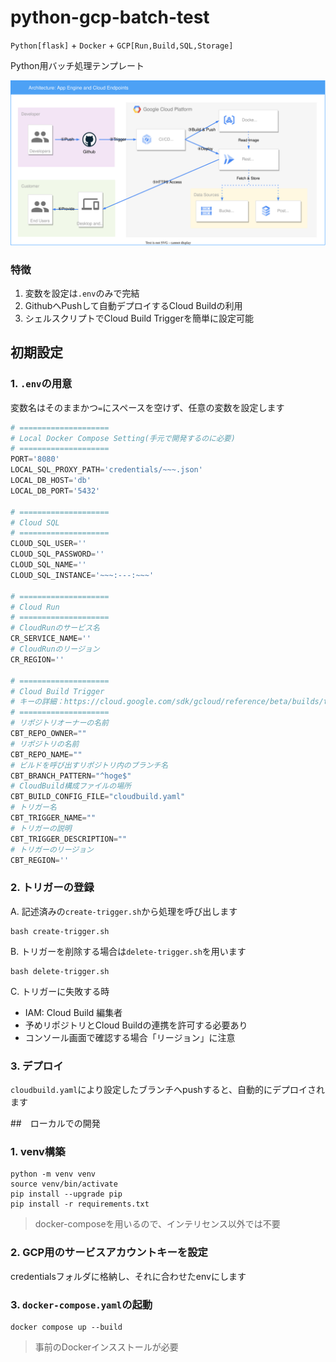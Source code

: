 # python-gcp-batch-test

`Python[flask]` + `Docker` + `GCP[Run,Build,SQL,Storage]`

Python用バッチ処理テンプレート

![](./docs/diagrams.drawio.svg)

### 特徴

1. 変数を設定は`.env`のみで完結
2. GithubへPushして自動デプロイするCloud Buildの利用
3. シェルスクリプトでCloud Build Triggerを簡単に設定可能

## 初期設定

### 1. `.env`の用意

変数名はそのままかつ`=`にスペースを空けず、任意の変数を設定します
```py
# ====================
# Local Docker Compose Setting(手元で開発するのに必要)
# ====================
PORT='8080'
LOCAL_SQL_PROXY_PATH='credentials/~~~.json'
LOCAL_DB_HOST='db'
LOCAL_DB_PORT='5432'

# ====================
# Cloud SQL
# ====================
CLOUD_SQL_USER=''
CLOUD_SQL_PASSWORD=''
CLOUD_SQL_NAME=''
CLOUD_SQL_INSTANCE='~~~:---:~~~'

# ====================
# Cloud Run
# ====================
# CloudRunのサービス名
CR_SERVICE_NAME=''
# CloudRunのリージョン
CR_REGION=''

# ====================
# Cloud Build Trigger
# キーの詳細：https://cloud.google.com/sdk/gcloud/reference/beta/builds/triggers/create/github
# ====================
# リポジトリオーナーの名前
CBT_REPO_OWNER=""
# リポジトリの名前
CBT_REPO_NAME=""
# ビルドを呼び出すリポジトリ内のブランチ名
CBT_BRANCH_PATTERN="^hoge$"
# CloudBuild構成ファイルの場所
CBT_BUILD_CONFIG_FILE="cloudbuild.yaml"
# トリガー名
CBT_TRIGGER_NAME=""
# トリガーの説明
CBT_TRIGGER_DESCRIPTION=""
# トリガーのリージョン
CBT_REGION=''
```

### 2. トリガーの登録

A. 記述済みの`create-trigger.sh`から処理を呼び出します

```
bash create-trigger.sh
```

B. トリガーを削除する場合は`delete-trigger.sh`を用います

```
bash delete-trigger.sh
```

C. トリガーに失敗する時

- IAM: Cloud Build 編集者
- 予めリポジトリとCloud Buildの連携を許可する必要あり
- コンソール画面で確認する場合「リージョン」に注意

### 3. デプロイ

`cloudbuild.yaml`により設定したブランチへpushすると、自動的にデプロイされます


##　ローカルでの開発

### 1. venv構築

```
python -m venv venv
source venv/bin/activate
pip install --upgrade pip
pip install -r requirements.txt
```

> docker-composeを用いるので、インテリセンス以外では不要

### 2. GCP用のサービスアカウントキーを設定

credentialsフォルダに格納し、それに合わせたenvにします

### 3. `docker-compose.yaml`の起動

```
docker compose up --build
```

> 事前のDockerインスストールが必要